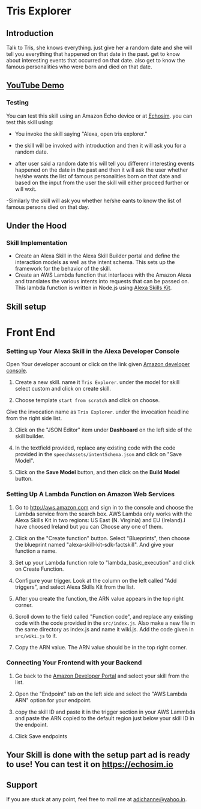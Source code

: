 # Tris Explorer

## Introduction

Talk to Tris, she knows everything. just give her a random date and she will tell you everything that happened on that date in the past. get to know about interesting events that occurred on that date. also get to know the famous personalities who were born and died on that date.

## [YouTube Demo](https://www.youtube.com/watch?v=M23cEWHVkOM)

### Testing 
You can test this skill using an Amazon Echo device or at [Echosim](https://echosim.io). you can test this skill using:

- You invoke the skill saying "Alexa, open tris explorer."

- the skill will be invoked with introduction and then it will ask you for a random date.

- after user said a random date tris will tell you differenr interesting events happened on the date in the past and then it will ask the user whether he/she wants the list of famous personalities born on that date and based on the input from the user the skill will either proceed further or will wxit.

-Similarly the skill will ask you whether he/she eants to know the list of famous persons died on that day.

## Under the Hood 

### Skill Implementation 

- Create an Alexa Skill in the Alexa Skill Builder portal and define the interaction models as well as the intent schema. This sets up the framework for the behavior of the skill.
- Create an AWS Lambda function that interfaces with the Amazon Alexa and translates the various intents into requests that can be passed on. This lambda function is written in Node.js using [Alexa Skills Kit](https://github.com/alexa/alexa-skills-kit-sdk-for-nodejs). 

## Skill setup

# Front End

### Setting up Your Alexa Skill in the Alexa Developer Console
Open Your developer account or click on the link given  [Amazon developer console](https://developer.amazon.com/edw/home.html#/skills).

1. Create a new skill. name it `Tris Explorer`. under the model for skill select custom and click on create skill.

2. Choose template `start from scratch` and click on choose.

Give the invocation name as `Tris Explorer`. under the invocation headline from the right side list.

3. Click on the "JSON Editor" item under **Dashboard** on the left side of the skill builder.

4. In the textfield provided, replace any existing code with the code provided in the `speechAssets/intentSchema.json` and click on "Save Model".

5. Click on the **Save Model** button, and then click on the **Build Model** button.

### Setting Up A Lambda Function on Amazon Web Services

1.  Go to http://aws.amazon.com and sign in to the console and choose the Lambda service from the search box. AWS Lambda only works with the Alexa Skills Kit in two regions: US East (N. Virginia) and EU (Ireland).I have choosed Ireland but you can Choose any one of them.

2.  Click on the "Create function" button. Select "Blueprints", then choose the blueprint named "alexa-skill-kit-sdk-factskill". And give your function a name.

3.  Set up your Lambda function role to "lambda_basic_execution" and click on Create Function. 

4. Configure your trigger. Look at the column on the left called "Add triggers", and select Alexa Skills Kit from the list. 

5. After you create the function, the ARN value appears in the top right corner.

6. Scroll down to the field called "Function code", and replace any existing code with the code provided in the `src/index.js`. Also make a new file in the same directory as index.js and name it wiki.js. Add the code given in `src/wiki.js` to it.

7. Copy the ARN value. The ARN value should be in the top right corner.

### Connecting Your Frontend with your Backend
  
1. Go back to the [Amazon Developer Portal](https://developer.amazon.com/edw/home.html#/skills/list) and select your skill from the list.

2. Open the "Endpoint" tab on the left side and select the "AWS Lambda ARN" option for your endpoint.

3. copy the skill ID and paste it in the trigger section in your AWS Lammbda and paste the ARN copied to the default region just below your skill ID in the endpoint.
4. Click Save endpoints

## Your Skill is done with the setup part ad is ready to use! You can test it on https://echosim.io 

## Support

If you are stuck at any point, feel free to mail me at adichanne@yahoo.in.
